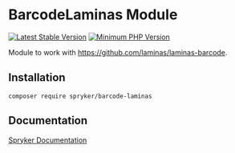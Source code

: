# BarcodeLaminas Module
[![Latest Stable Version](https://poser.pugx.org/spryker/barcode-laminas/v/stable.svg)](https://packagist.org/packages/spryker/barcode-laminas)
[![Minimum PHP Version](https://img.shields.io/badge/php-%3E%3D%208.1-8892BF.svg)](https://php.net/)

Module to work with https://github.com/laminas/laminas-barcode.

## Installation

```
composer require spryker/barcode-laminas
```

## Documentation

[Spryker Documentation](https://docs.spryker.com)
